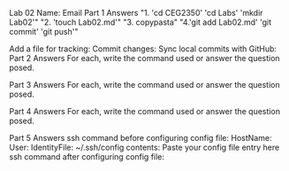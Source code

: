 Lab 02
Name:
Email
Part 1 Answers
"1. 'cd CEG2350' 'cd Labs' 'mkdir Lab02'"
"2. 'touch Lab02.md'"
"3. copypasta"
"4.'git add Lab02.md' 'git commit' 'git push'"

Add a file for tracking:
Commit changes:
Sync local commits with GitHub:
Part 2 Answers
For each, write the command used or answer the question posed.

Part 3 Answers
For each, write the command used or answer the question posed.

Part 4 Answers
For each, write the command used or answer the question posed.

Part 5 Answers
ssh command before configuring config file:
HostName:
User:
IdentityFile:
~/.ssh/config contents:
Paste your config file entry here
ssh command after configuring config file:
